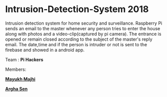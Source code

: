 # Intrusion-Detection-System 2018

Intrusion detection system for home security and surveillance.
Raspberry Pi sends an email to the master whenever any person tries to enter the house along with photos and a video-clip(captured by pi camera).
The entrance is opened or remain closed according to the subject of the master's reply email.
The date,time and if the person is intruder or not is sent to the firebase and showed in a android app.

Team : **Pi Hackers**

Members:

[**Mayukh Majhi**](https://github.com/mmajhi)

[**Argha Sen**](https://github.com/arghasen10)
